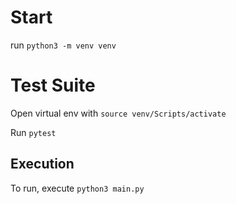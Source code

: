 # Start

run `python3 -m venv venv`

# Test Suite

Open virtual env with `source venv/Scripts/activate`

Run `pytest`

## Execution

To run, execute `python3 main.py`



